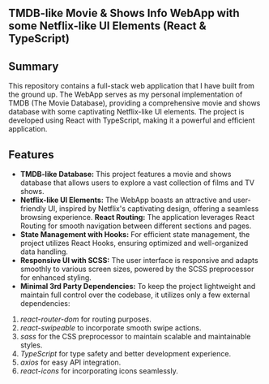 ## TMDB-like Movie & Shows Info WebApp with some Netflix-like UI Elements (React & TypeScript)
## Summary
This repository contains a full-stack web application that I have built from the ground up. The WebApp serves as my personal implementation of TMDB (The Movie Database), providing a comprehensive movie and shows database with some captivating Netflix-like UI elements. The project is developed using React with TypeScript, making it a powerful and efficient application.

## Features
- **TMDB-like Database:** This project features a movie and shows database that allows users to explore a vast collection of films and TV shows.
 - **Netflix-like UI Elements:** The WebApp boasts an attractive and user-friendly UI, inspired by Netflix's captivating design, offering a seamless browsing experience.
**React Routing:** The application leverages React Routing for smooth navigation between different sections and pages.
- **State Management with Hooks:** For efficient state management, the project utilizes React Hooks, ensuring optimized and well-organized data handling.
- **Responsive UI with SCSS:** The user interface is responsive and adapts smoothly to various screen sizes, powered by the SCSS preprocessor for enhanced styling.
- **Minimal 3rd Party Dependencies:** To keep the project lightweight and maintain full control over the codebase, it utilizes only a few external dependencies:
1) *react-router-dom* for routing purposes.
2) *react-swipeable* to incorporate smooth swipe actions.
3) *sass* for the CSS preprocessor to maintain scalable and maintainable styles.
4) *TypeScript* for type safety and better development experience.
5) *axios* for easy API integration.
6) *react-icons* for incorporating icons seamlessly.
